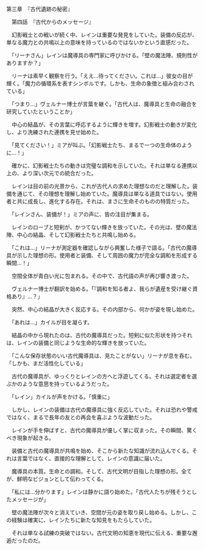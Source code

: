 第三章　『古代遺跡の秘密』

　第四話　『古代からのメッセージ』

　幻影戦士との戦いが続く中、レインは重要な発見をしていた。装備の反応が、単なる魔力との共鳴以上の意味を持っているのではないかという直感だった。

　「リーナさん」レインは魔導具の専門家に呼びかける。「壁の魔法陣、規則性がありますか？」

　リーナは素早く観察を行う。「ええ...待ってください。これは...」彼女の目が輝く。「魔力の循環系を表すシンボルです。しかも、生命の象徴と組み合わされている」

　「つまり...」ヴェルナー博士が言葉を継ぐ。「古代人は、魔導具と生命の融合を研究していたということか」

　中心の結晶が、その言葉に呼応するように輝きを増す。幻影戦士の動きが変化し、より洗練された連携を見せ始めた。

　「見てください！」ミアが叫ぶ。「幻影戦士たち、まるで一つの生命体のように...！」

　確かに、幻影戦士たちの動きは完璧な調和を示していた。それは単なる連携以上の、より深い次元での統合だった。

　レインは目の前の光景から、これが古代人の求めた理想なのだと理解した。装備を通じて、その理想を理解し始めていた。魔導具は単なる道具ではない。使用者と共に成長し、進化する存在。それは、まさに生命そのものの特質だった。

　「レインさん、装備が！」ミアの声に、皆の注目が集まる。

　レインのローブと短剣が、かつてない輝きを放っていた。その光は、壁の魔法陣、中心の結晶、そして幻影戦士たちと共鳴し始める。

　「これは...」リーナが測定器を確認しながら興奮した様子で語る。「古代の魔導具が示した理想の形。使用者と装備、そして周囲の魔力が完全な調和を形成する瞬間...！」

　空間全体が青白い光に包まれる。その中で、古代語の声が再び響き渡った。

　ヴェルナー博士が翻訳を始める。「『調和を知る者よ、我らが遺産を受け継ぐ資格あり』...？」

　突然、中心の結晶が大きく反応する。その内部から、何かが姿を現し始めた。

　「あれは...」カイルが目を凝らす。

　結晶の中から現れたのは、古代の魔導具だった。短剣に似た形状を持つそれは、レインの装備と同じような生命的な輝きを放っていた。

　「こんな保存状態のいい古代魔導具は、見たことがない」リーナが息を呑む。「しかも、まだ活性化している」

　古代の魔導具が、ゆっくりとレインの方へと浮遊してくる。それは選定者を選ぶかのような意思を持っているようだった。

　「レイン」カイルが声をかける。「慎重に」

　しかし、レインの装備は古代の魔導具に強く反応していた。それは恐れや警戒ではなく、まるで長年の友との再会を喜ぶような波動だった。

　レインが手を伸ばすと、古代の魔導具が優しく掌に収まった。その瞬間、驚くべき現象が起きる。

　装備と古代の魔導具が共鳴を始め、そこから新たな知識が流れ込んでくる。それは言葉ではなく、直接的な理解として、レインの意識に届いた。

　魔導具の本質。生命との調和。そして、古代文明が目指した理想の形。全てが、鮮明なビジョンとして伝わってくる。

　「私には...分かります」レインは静かに語り始めた。「古代人たちが残そうとしたメッセージが」

　壁の魔法陣が次々と消えていき、空間が元の姿を取り戻し始める。しかし、この経験は確実に、レインたちに新たな知見をもたらしていた。

　それは単なる試練の突破ではない。古代文明の知恵を現代に伝える、重要な邂逅だったのだ。